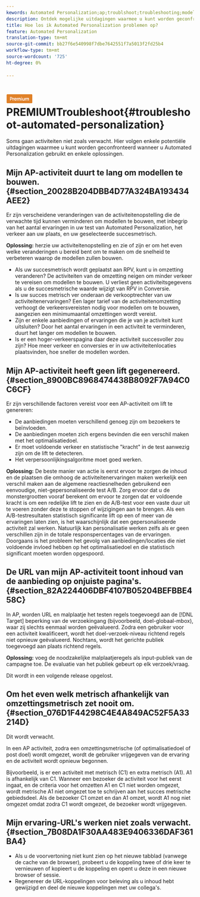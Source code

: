 ```yaml
---
kewords: Automated Personalization;ap;troublshoot;troubleshooting;model;lift
description: Ontdek mogelijke uitdagingen waarmee u kunt worden geconfronteerd wanneer u Automated Personalization-activiteiten (AP) gebruikt in Adobe Target, samen met voorgestelde oplossingen.
title: Hoe los ik Automated Personalization problemen op?
feature: Automated Personalization
translation-type: tm+mt
source-git-commit: bb27f6e540998f7dbe7642551f7a5013f2fd25b4
workflow-type: tm+mt
source-wordcount: '725'
ht-degree: 0%

---
```



# ![automated personalization ](/help/assets/premium.png) PREMIUMTroubleshoot{#troubleshoot-automated-personalization}

Soms gaan activiteiten niet zoals verwacht. Hier volgen enkele potentiële uitdagingen waarmee u kunt worden geconfronteerd wanneer u Automated Personalization gebruikt en enkele oplossingen.

## Mijn AP-activiteit duurt te lang om modellen te bouwen. {#section_20028B204DBB4D77A324BA193434AEE2}

Er zijn verscheidene veranderingen van de activiteitenopstelling die de verwachte tijd kunnen verminderen om modellen te bouwen, met inbegrip van het aantal ervaringen in uw test van Automated Personalization, het verkeer aan uw plaats, en uw geselecteerde succesmetrisch.

**Oplossing:** herzie uw activiteitenopstelling en zie of zijn er om het even welke veranderingen u bereid bent om te maken om de snelheid te verbeteren waarop de modellen zullen bouwen.

* Als uw succesmetrisch wordt geplaatst aan RPV, kunt u in omzetting veranderen? De activiteiten van de omzetting neigen om minder verkeer te vereisen om modellen te bouwen. U verliest geen activiteitsgegevens als u de succesmetrische waarde wijzigt van RPV in Conversie.
* Is uw succes metrisch ver onderaan de verkooptrechter van uw activiteitenervaringen? Een lager tarief van de activiteitenomzetting verhoogt de verkeersvereisten nodig voor modellen om te bouwen, aangezien een minimumaantal omzettingen wordt vereist.
* Zijn er enkele aanbiedingen of ervaringen die je van je activiteit kunt uitsluiten? Door het aantal ervaringen in een activiteit te verminderen, duurt het langer om modellen te bouwen.
* Is er een hoger-verkeerspagina daar deze activiteit succesvoller zou zijn? Hoe meer verkeer en conversies er in uw activiteitenlocaties plaatsvinden, hoe sneller de modellen worden.

## Mijn AP-activiteit heeft geen lift gegenereerd. {#section_8900BC8968474438B8092F7A94C0C6CF}

Er zijn verschillende factoren vereist voor een AP-activiteit om lift te genereren:

* De aanbiedingen moeten verschillend genoeg zijn om bezoekers te beïnvloeden.
* De aanbiedingen moeten zich ergens bevinden die een verschil maken met het optimalisatiedoel.
* Er moet voldoende verkeer en statistische &quot;kracht&quot; in de test aanwezig zijn om de lift te detecteren.
* Het verpersoonlijkingsalgoritme moet goed werken.

**Oplossing:** De beste manier van actie is eerst ervoor te zorgen de inhoud en de plaatsen die omhoog de activiteitenervaringen maken werkelijk een verschil maken aan de algemene reactiesnelheden gebruikend een eenvoudige, niet-gepersonaliseerde test A/B. Zorg ervoor dat u de monstergrootten vooraf berekent om ervoor te zorgen dat er voldoende kracht is om een redelijke lift te zien en de A/B-test voor een vaste duur uit te voeren zonder deze te stoppen of wijzigingen aan te brengen. Als een A/B-testresultaten statistisch significante lift op een of meer van de ervaringen laten zien, is het waarschijnlijk dat een gepersonaliseerde activiteit zal werken. Natuurlijk kan personalisatie werken zelfs als er geen verschillen zijn in de totale responspercentages van de ervaringen. Doorgaans is het probleem het gevolg van aanbiedingen/locaties die niet voldoende invloed hebben op het optimalisatiedoel en die statistisch significant moeten worden opgespoord.

## De URL van mijn AP-activiteit toont inhoud van de aanbieding op onjuiste pagina&#39;s. {#section_82A224406DBF4107B05204BEFBBE458C}

In AP, worden URL en malplaatje het testen regels toegevoegd aan de [!DNL Target] beperking van de verzoekingang (bijvoorbeeld, doel-globaal-mbox), waar zij slechts eenmaal worden geëvalueerd. Zodra een gebruiker voor een activiteit kwalificeert, wordt het doel-verzoek-niveau richtend regels niet opnieuw geëvalueerd. Nochtans, wordt het gerichte publiek toegevoegd aan plaats richtend regels.

**Oplossing:** voeg de noodzakelijke malplaatjeregels als input-publiek van de campagne toe. De evaluatie van het publiek gebeurt op elk verzoek/vraag.

Dit wordt in een volgende release opgelost.

## Om het even welk metrisch afhankelijk van omzettingsmetrisch zet nooit om. {#section_076D1F44298C4E4A849AC52F5A33214D}

Dit wordt verwacht.

In een AP activiteit, zodra een omzettingsmetrische (of optimalisatiedoel of post doel) wordt omgezet, wordt de gebruiker vrijgegeven van de ervaring en de activiteit wordt opnieuw begonnen.

Bijvoorbeeld, is er een activiteit met metrisch (C1) en extra metrisch (A1). A1 is afhankelijk van C1. Wanneer een bezoeker de activiteit voor het eerst ingaat, en de criteria voor het omzetten A1 en C1 niet worden omgezet, wordt metrische A1 niet omgezet toe te schrijven aan het succes metrische gebiedsdeel. Als de bezoeker C1 omzet en dan A1 omzet, wordt A1 nog niet omgezet omdat zodra C1 wordt omgezet, de bezoeker wordt vrijgegeven.

## Mijn ervaring-URL&#39;s werken niet zoals verwacht. {#section_7B08DA1F30AA483E9406336DAF361BA4}

* Als u de voorvertoning niet kunt zien op het nieuwe tabblad (vanwege de cache van de browser), probeert u de koppeling twee of drie keer te vernieuwen of kopieert u de koppeling en opent u deze in een nieuwe browser of sessie.
* Regenereer de URL-koppelingen voor beleving als u inhoud hebt gewijzigd en deel de nieuwe koppelingen met uw collega&#39;s.

